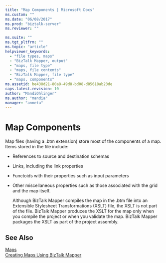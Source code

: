 ```yaml
---
title: "Map Components | Microsoft Docs"
ms.custom: ""
ms.date: "06/08/2017"
ms.prod: "biztalk-server"
ms.reviewer: ""

ms.suite: ""
ms.tgt_pltfrm: ""
ms.topic: "article"
helpviewer_keywords: 
  - "file types, maps"
  - "BizTalk Mapper, output"
  - "maps, file type"
  - "maps, file contents"
  - "BizTalk Mapper, file type"
  - "maps, components"
ms.assetid: be438d21-80a8-49d8-bd08-d85618ab23de
caps.latest.revision: 10
author: "MandiOhlinger"
ms.author: "mandia"
manager: "anneta"
---
```

# Map Components
Map files (having a .btm extension) store most of the components of a map. Items stored in the file include:  
  
- References to source and destination schemas  
  
- Links, including the link properties  
  
- Functoids with their properties such as input parameters  
  
- Other miscellaneous properties such as those associated with the grid and the map itself.  
  
  Although BizTalk Mapper compiles the map in the .btm file into an Extensible Stylesheet Transformations (XSLT) file, the XSLT is not part of the file. BizTalk Mapper produces the XSLT for the map only when you compile the project or when you validate the map. BizTalk Mapper packages the XSLT as part of the project assembly.  
  
## See Also  
 [Maps](../core/maps.md)   
 [Creating Maps Using BizTalk Mapper](../core/creating-maps-using-biztalk-mapper.md)